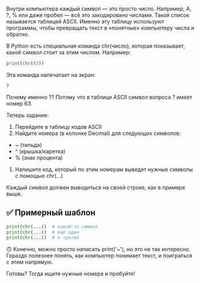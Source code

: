 Внутри компьютера каждый символ — это просто число. Например, A, ?, % или даже пробел — всё это закодировано числами. Такой список называется таблицей ASCII. Именно эту таблицу используют программы, чтобы превращать текст в «понятные» компьютеру числа и обратно.

В Python есть специальная команда chr(число), которая показывает, какой символ стоит за этим числом. Например:

```Python
print(chr(63))
```

Эта команда напечатает на экран:

```
?
```

Почему именно ?? Потому что в таблице ASCII символ вопроса ? имеет номер 63.

Теперь задание:

1. Перейдите в таблицу кодов ASCII
1. Найдите номера (в колонке Decimal) для следующих символов:

  - ~ (тильда)
  - ^ (крышка/каретка)
  - % (знак процента)

1. Напишите код, который по этим номерам выведет нужные символы с помощью chr(...)

Каждый символ должен выводиться на своей строке, как в примере выше.

## ✅ Примерный шаблон

```Python
print(chr(...))  # какой-то символ
print(chr(...))  # ещё один
print(chr(...))  # и третий
```

🙃 Конечно, можно просто написать print('~'), но это не так интересно. Гораздо полезнее понять, как компьютер понимает текст, и поиграться с этим напрямую.

Готовы? Тогда ищите нужные номера и пробуйте!
